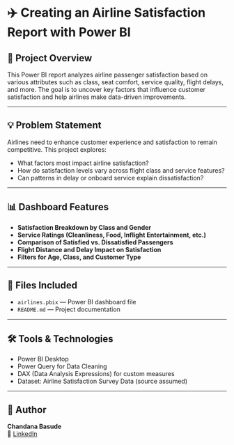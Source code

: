 # ✈️ Creating an Airline Satisfaction Report with Power BI

## 📌 Project Overview
This Power BI report analyzes airline passenger satisfaction based on various attributes such as class, seat comfort, service quality, flight delays, and more. The goal is to uncover key factors that influence customer satisfaction and help airlines make data-driven improvements.

---

## 💡 Problem Statement
Airlines need to enhance customer experience and satisfaction to remain competitive. This project explores:
- What factors most impact airline satisfaction?
- How do satisfaction levels vary across flight class and service features?
- Can patterns in delay or onboard service explain dissatisfaction?

---

## 📊 Dashboard Features
- **Satisfaction Breakdown by Class and Gender**
- **Service Ratings (Cleanliness, Food, Inflight Entertainment, etc.)**
- **Comparison of Satisfied vs. Dissatisfied Passengers**
- **Flight Distance and Delay Impact on Satisfaction**
- **Filters for Age, Class, and Customer Type**

---

## 📁 Files Included
- `airlines.pbix` — Power BI dashboard file
- `README.md` — Project documentation

---

## 🛠 Tools & Technologies
- Power BI Desktop
- Power Query for Data Cleaning
- DAX (Data Analysis Expressions) for custom measures
- Dataset: Airline Satisfaction Survey Data (source assumed)

---



## 👤 Author
**Chandana Basude**  
🔗 [LinkedIn](https://www.linkedin.com/in/basude-chandana-4b8b4932b/)



